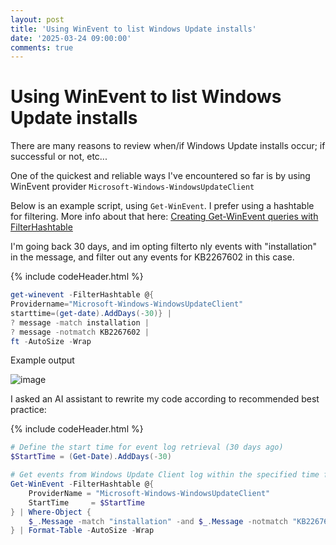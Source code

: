 ```yaml
---
layout: post
title: 'Using WinEvent to list Windows Update installs'
date: '2025-03-24 09:00:00'
comments: true
---
```


# Using WinEvent to list Windows Update installs

There are many reasons to review when/if Windows Update installs occur; if successful or not, etc...

One of the quickest and reliable ways I've encountered so far is by using WinEvent provider `Microsoft-Windows-WindowsUpdateClient`

Below is an example script, using `Get-WinEvent`. I prefer using a hashtable for filtering. More info about that here: [Creating Get-WinEvent queries with FilterHashtable](https://learn.microsoft.com/en-us/powershell/scripting/samples/creating-get-winevent-queries-with-filterhashtable?view=powershell-5.1)

I'm going back 30 days, and im opting filterto nly events with "installation" in the message, and filter out any events for KB2267602 in this case. 

{% include codeHeader.html %}
```powershell
get-winevent -FilterHashtable @{
Providername="Microsoft-Windows-WindowsUpdateClient"
starttime=(get-date).AddDays(-30)} | 
? message -match installation | 
? message -notmatch KB2267602 | 
ft -AutoSize -Wrap
```

Example output

![image](https://github.com/user-attachments/assets/efca5b54-9daa-4625-aea4-819ab0c85654)

I asked an AI assistant to rewrite my code according to recommended best practice:

{% include codeHeader.html %}
```powershell
# Define the start time for event log retrieval (30 days ago)
$StartTime = (Get-Date).AddDays(-30)

# Get events from Windows Update Client log within the specified time frame
Get-WinEvent -FilterHashtable @{
    ProviderName = "Microsoft-Windows-WindowsUpdateClient"
    StartTime     = $StartTime
} | Where-Object { 
    $_.Message -match "installation" -and $_.Message -notmatch "KB2267602"
} | Format-Table -AutoSize -Wrap 

```